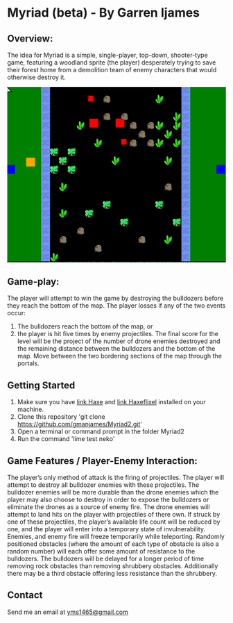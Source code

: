 # Myriad (beta) - By Garren Ijames
## Overview:
The idea for Myriad is a simple, single-player, top-down, shooter-type game, featuring a woodland sprite (the player) desperately trying to save their forest home from a demolition team of enemy characters that would otherwise destroy it.

![Image of Myriad](https://github.com/gmanjames/Myriad2/raw/master/docs/images/myriad-screen-shot.png)

## Game-play:
The player will attempt to win the game by destroying the bulldozers before they reach the bottom of the map. The player losses if any of the two events occur:
1. The bulldozers reach the bottom of the map, or
2. the player is hit five times by enemy projectiles.
The final score for the level will be the project of the number of drone enemies destroyed and the remaining distance between the bulldozers and the bottom of the map.
Move between the two bordering sections of the map through the portals.

## Getting Started
1. Make sure you have [link Haxe](http://haxe.org) and [link Haxeflixel](http://haxeflixel.com) installed on your machine.
2. Clone this repository 'git clone https://github.com/gmanjames/Myriad2.git'
3. Open a terminal or command prompt in the folder Myriad2
4. Run the command 'lime test neko'

## Game Features / Player-Enemy Interaction:
The player’s only method of attack is the firing of projectiles. The player will attempt to destroy all bulldozer enemies with these projectiles. The bulldozer enemies will be more durable than the drone enemies which the player may also choose to destroy in order to expose the bulldozers or eliminate the drones as a source of enemy fire. The drone enemies will attempt to land hits on the player with projectiles of there own. If struck by one of these projectiles, the player’s available life count will be reduced by one, and the player will enter into a temporary state of invulnerability. Enemies, and enemy fire will freeze temporarily while teleporting. Randomly positioned obstacles (where the amount of each type of obstacle is also a random number) will each offer some amount of resistance to the bulldozers. The bulldozers will be delayed for a longer period of time removing rock obstacles than removing shrubbery obstacles. Additionally there may be a third obstacle offering less resistance than the shrubbery.

## Contact
Send me an email at yms1465@gmail.com
